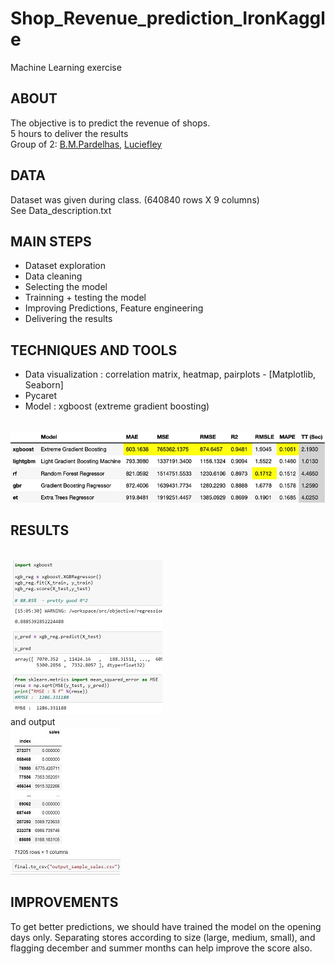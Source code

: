 # Shop_Revenue_prediction_IronKaggle
Machine Learning exercise 

## ABOUT
The objective is to predict the revenue of shops.<br>
5 hours to deliver the results<br>
Group of 2: [B.M.Pardelhas](https://github.com/bmpardelhas), [Luciefley](https://github.com/luciefley) <br>


## DATA 
Dataset was given during class. (640840 rows X 9 columns)<br>
See Data_description.txt 

## MAIN STEPS

- Dataset exploration
- Data cleaning
- Selecting the model 
- Trainning + testing the model
- Improving Predictions, Feature engineering 
- Delivering the results

## TECHNIQUES AND TOOLS

- Data visualization : correlation matrix, heatmap, pairplots - [Matplotlib, Seaborn]
- Pycaret
- Model : xgboost (extreme gradient boosting)

<br>![Screenshot](Screenshot_pycaret.png)<br>

## RESULTS
<br>![Screenshot](Results.jpg)<br>
and output 
<br>![Screenshot](output.jpg)<br>

## IMPROVEMENTS
To get better predictions, we should have trained the model on the opening days only.
Separating stores according to size (large, medium, small), and flagging december and summer months can help improve the score also.


